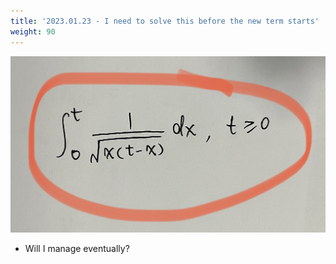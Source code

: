 ```yaml
---
title: '2023.01.23 - I need to solve this before the new term starts'
weight: 90
---
```


![](/labpics/2023/20230123.jpg)

- Will I manage eventually?